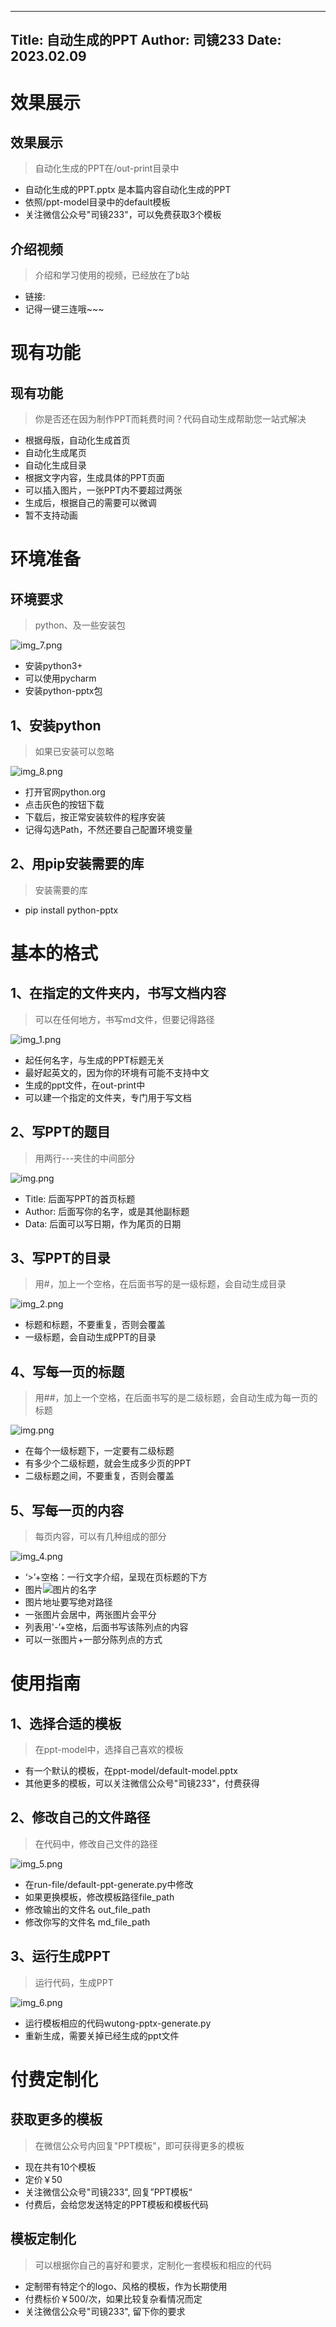 
---
Title: 自动生成的PPT
Author: 司镜233
Date: 2023.02.09
---

# 效果展示

## 效果展示

> 自动化生成的PPT在/out-print目录中

- 自动化生成的PPT.pptx 是本篇内容自动化生成的PPT
- 依照/ppt-model目录中的default模板
- 关注微信公众号"司镜233"，可以免费获取3个模板

## 介绍视频

> 介绍和学习使用的视频，已经放在了b站

- 链接:
- 记得一键三连哦~~~

# 现有功能

## 现有功能
> 你是否还在因为制作PPT而耗费时间？代码自动生成帮助您一站式解决

- 根据母版，自动化生成首页
- 自动化生成尾页
- 自动化生成目录
- 根据文字内容，生成具体的PPT页面
- 可以插入图片，一张PPT内不要超过两张
- 生成后，根据自己的需要可以微调
- 暂不支持动画

# 环境准备

## 环境要求

> python、及一些安装包

![img_7.png](E:\project\ppt-generator\md-file\readme\assets\img_7.png)

- 安装python3+
- 可以使用pycharm
- 安装python-pptx包

## 1、安装python

> 如果已安装可以忽略

![img_8.png](E:\project\ppt-generator\md-file\readme\assets\img_8.png)

- 打开官网python.org
- 点击灰色的按钮下载
- 下载后，按正常安装软件的程序安装
- 记得勾选Path，不然还要自己配置环境变量


## 2、用pip安装需要的库

> 安装需要的库

- pip install python-pptx

# 基本的格式

## 1、在指定的文件夹内，书写文档内容

> 可以在任何地方，书写md文件，但要记得路径

![img_1.png](E:\project\ppt-generator\md-file\readme\assets\img_1.png)

- 起任何名字，与生成的PPT标题无关
- 最好起英文的，因为你的环境有可能不支持中文
- 生成的ppt文件，在out-print中
- 可以建一个指定的文件夹，专门用于写文档

## 2、写PPT的题目

> 用两行---夹住的中间部分

![img.png](E:\project\ppt-generator\md-file\readme\assets\img_3.png)

- Title: 后面写PPT的首页标题
- Author: 后面写你的名字，或是其他副标题
- Data: 后面可以写日期，作为尾页的日期


## 3、写PPT的目录

> 用#，加上一个空格，在后面书写的是一级标题，会自动生成目录

![img_2.png](E:\project\ppt-generator\md-file\readme\assets\img_2.png)

- 标题和标题，不要重复，否则会覆盖
- 一级标题，会自动生成PPT的目录

## 4、写每一页的标题

> 用##，加上一个空格，在后面书写的是二级标题，会自动生成为每一页的标题

![img.png](E:\project\ppt-generator\md-file\readme\assets\img.png)

- 在每个一级标题下，一定要有二级标题
- 有多少个二级标题，就会生成多少页的PPT
- 二级标题之间，不要重复，否则会覆盖

## 5、写每一页的内容

> 每页内容，可以有几种组成的部分

![img_4.png](E:\project\ppt-generator\md-file\readme\assets\img_4.png)

- ‘>’+空格：一行文字介绍，呈现在页标题的下方
- 图片![图片的名字](图片的目录地址)
- 图片地址要写绝对路径
- 一张图片会居中，两张图片会平分
- 列表用'-’+空格，后面书写该陈列点的内容
- 可以一张图片+一部分陈列点的方式


# 使用指南

## 1、选择合适的模板

> 在ppt-model中，选择自己喜欢的模板

- 有一个默认的模板，在ppt-model/default-model.pptx
- 其他更多的模板，可以关注微信公众号"司镜233"，付费获得

## 2、修改自己的文件路径

> 在代码中，修改自己文件的路径

![img_5.png](E:\project\ppt-generator\md-file\readme\assets\img_5.png)

- 在run-file/default-ppt-generate.py中修改
- 如果更换模板，修改模板路径file_path
- 修改输出的文件名 out_file_path
- 修改你写的文件名 md_file_path


## 3、运行生成PPT

> 运行代码，生成PPT

![img_6.png](E:\project\ppt-generator\md-file\readme\assets\img_6.png)

- 运行模板相应的代码wutong-pptx-generate.py
- 重新生成，需要关掉已经生成的ppt文件


# 付费定制化

## 获取更多的模板

> 在微信公众号内回复"PPT模板"，即可获得更多的模板

- 现在共有10个模板
- 定价￥50
- 关注微信公众号"司镜233", 回复”PPT模板“
- 付费后，会给您发送特定的PPT模板和模板代码

## 模板定制化

> 可以根据你自己的喜好和要求，定制化一套模板和相应的代码

- 定制带有特定个的logo、风格的模板，作为长期使用
- 付费标价￥500/次，如果比较复杂看情况而定
- 关注微信公众号"司镜233", 留下你的要求

